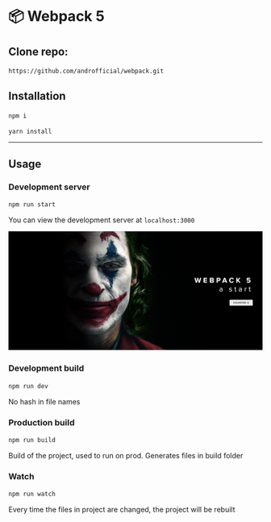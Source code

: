 # 📦 Webpack 5

## Clone repo:

```bash
https://github.com/androfficial/webpack.git
```

## Installation

```bash
npm i
```

```bash
yarn install
```

---

## Usage

### Development server

```bash
npm run start
```

You can view the development server at `localhost:3000`

![Welcome Screen](./src/assets/joker-image.png)

### Development build

```bash
npm run dev
```

No hash in file names

### Production build

```bash
npm run build
```

Build of the project, used to run on prod. Generates files in build folder

### Watch

```bash
npm run watch
```

Every time the files in project are changed, the project will be rebuilt
